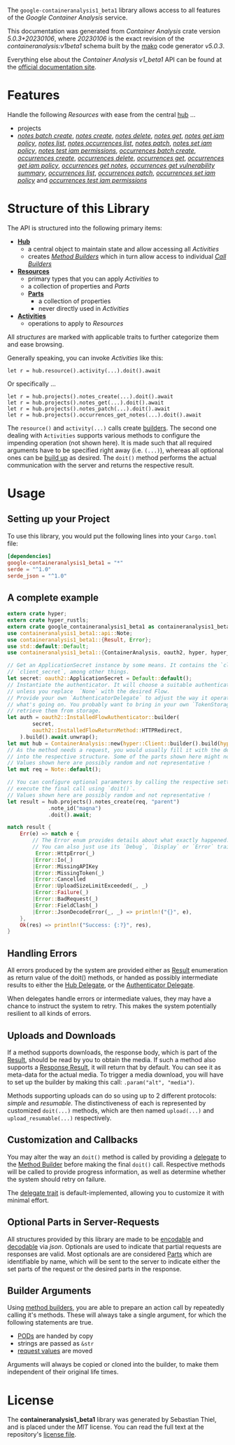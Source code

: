 <!---
DO NOT EDIT !
This file was generated automatically from 'src/generator/templates/api/README.md.mako'
DO NOT EDIT !
-->
The `google-containeranalysis1_beta1` library allows access to all features of the *Google Container Analysis* service.

This documentation was generated from *Container Analysis* crate version *5.0.3+20230106*, where *20230106* is the exact revision of the *containeranalysis:v1beta1* schema built by the [mako](http://www.makotemplates.org/) code generator *v5.0.3*.

Everything else about the *Container Analysis* *v1_beta1* API can be found at the
[official documentation site](https://cloud.google.com/container-analysis/api/reference/rest/).
# Features

Handle the following *Resources* with ease from the central [hub](https://docs.rs/google-containeranalysis1_beta1/5.0.3+20230106/google_containeranalysis1_beta1/ContainerAnalysis) ... 

* projects
 * [*notes batch create*](https://docs.rs/google-containeranalysis1_beta1/5.0.3+20230106/google_containeranalysis1_beta1/api::ProjectNoteBatchCreateCall), [*notes create*](https://docs.rs/google-containeranalysis1_beta1/5.0.3+20230106/google_containeranalysis1_beta1/api::ProjectNoteCreateCall), [*notes delete*](https://docs.rs/google-containeranalysis1_beta1/5.0.3+20230106/google_containeranalysis1_beta1/api::ProjectNoteDeleteCall), [*notes get*](https://docs.rs/google-containeranalysis1_beta1/5.0.3+20230106/google_containeranalysis1_beta1/api::ProjectNoteGetCall), [*notes get iam policy*](https://docs.rs/google-containeranalysis1_beta1/5.0.3+20230106/google_containeranalysis1_beta1/api::ProjectNoteGetIamPolicyCall), [*notes list*](https://docs.rs/google-containeranalysis1_beta1/5.0.3+20230106/google_containeranalysis1_beta1/api::ProjectNoteListCall), [*notes occurrences list*](https://docs.rs/google-containeranalysis1_beta1/5.0.3+20230106/google_containeranalysis1_beta1/api::ProjectNoteOccurrenceListCall), [*notes patch*](https://docs.rs/google-containeranalysis1_beta1/5.0.3+20230106/google_containeranalysis1_beta1/api::ProjectNotePatchCall), [*notes set iam policy*](https://docs.rs/google-containeranalysis1_beta1/5.0.3+20230106/google_containeranalysis1_beta1/api::ProjectNoteSetIamPolicyCall), [*notes test iam permissions*](https://docs.rs/google-containeranalysis1_beta1/5.0.3+20230106/google_containeranalysis1_beta1/api::ProjectNoteTestIamPermissionCall), [*occurrences batch create*](https://docs.rs/google-containeranalysis1_beta1/5.0.3+20230106/google_containeranalysis1_beta1/api::ProjectOccurrenceBatchCreateCall), [*occurrences create*](https://docs.rs/google-containeranalysis1_beta1/5.0.3+20230106/google_containeranalysis1_beta1/api::ProjectOccurrenceCreateCall), [*occurrences delete*](https://docs.rs/google-containeranalysis1_beta1/5.0.3+20230106/google_containeranalysis1_beta1/api::ProjectOccurrenceDeleteCall), [*occurrences get*](https://docs.rs/google-containeranalysis1_beta1/5.0.3+20230106/google_containeranalysis1_beta1/api::ProjectOccurrenceGetCall), [*occurrences get iam policy*](https://docs.rs/google-containeranalysis1_beta1/5.0.3+20230106/google_containeranalysis1_beta1/api::ProjectOccurrenceGetIamPolicyCall), [*occurrences get notes*](https://docs.rs/google-containeranalysis1_beta1/5.0.3+20230106/google_containeranalysis1_beta1/api::ProjectOccurrenceGetNoteCall), [*occurrences get vulnerability summary*](https://docs.rs/google-containeranalysis1_beta1/5.0.3+20230106/google_containeranalysis1_beta1/api::ProjectOccurrenceGetVulnerabilitySummaryCall), [*occurrences list*](https://docs.rs/google-containeranalysis1_beta1/5.0.3+20230106/google_containeranalysis1_beta1/api::ProjectOccurrenceListCall), [*occurrences patch*](https://docs.rs/google-containeranalysis1_beta1/5.0.3+20230106/google_containeranalysis1_beta1/api::ProjectOccurrencePatchCall), [*occurrences set iam policy*](https://docs.rs/google-containeranalysis1_beta1/5.0.3+20230106/google_containeranalysis1_beta1/api::ProjectOccurrenceSetIamPolicyCall) and [*occurrences test iam permissions*](https://docs.rs/google-containeranalysis1_beta1/5.0.3+20230106/google_containeranalysis1_beta1/api::ProjectOccurrenceTestIamPermissionCall)




# Structure of this Library

The API is structured into the following primary items:

* **[Hub](https://docs.rs/google-containeranalysis1_beta1/5.0.3+20230106/google_containeranalysis1_beta1/ContainerAnalysis)**
    * a central object to maintain state and allow accessing all *Activities*
    * creates [*Method Builders*](https://docs.rs/google-containeranalysis1_beta1/5.0.3+20230106/google_containeranalysis1_beta1/client::MethodsBuilder) which in turn
      allow access to individual [*Call Builders*](https://docs.rs/google-containeranalysis1_beta1/5.0.3+20230106/google_containeranalysis1_beta1/client::CallBuilder)
* **[Resources](https://docs.rs/google-containeranalysis1_beta1/5.0.3+20230106/google_containeranalysis1_beta1/client::Resource)**
    * primary types that you can apply *Activities* to
    * a collection of properties and *Parts*
    * **[Parts](https://docs.rs/google-containeranalysis1_beta1/5.0.3+20230106/google_containeranalysis1_beta1/client::Part)**
        * a collection of properties
        * never directly used in *Activities*
* **[Activities](https://docs.rs/google-containeranalysis1_beta1/5.0.3+20230106/google_containeranalysis1_beta1/client::CallBuilder)**
    * operations to apply to *Resources*

All *structures* are marked with applicable traits to further categorize them and ease browsing.

Generally speaking, you can invoke *Activities* like this:

```Rust,ignore
let r = hub.resource().activity(...).doit().await
```

Or specifically ...

```ignore
let r = hub.projects().notes_create(...).doit().await
let r = hub.projects().notes_get(...).doit().await
let r = hub.projects().notes_patch(...).doit().await
let r = hub.projects().occurrences_get_notes(...).doit().await
```

The `resource()` and `activity(...)` calls create [builders][builder-pattern]. The second one dealing with `Activities` 
supports various methods to configure the impending operation (not shown here). It is made such that all required arguments have to be 
specified right away (i.e. `(...)`), whereas all optional ones can be [build up][builder-pattern] as desired.
The `doit()` method performs the actual communication with the server and returns the respective result.

# Usage

## Setting up your Project

To use this library, you would put the following lines into your `Cargo.toml` file:

```toml
[dependencies]
google-containeranalysis1_beta1 = "*"
serde = "^1.0"
serde_json = "^1.0"
```

## A complete example

```Rust
extern crate hyper;
extern crate hyper_rustls;
extern crate google_containeranalysis1_beta1 as containeranalysis1_beta1;
use containeranalysis1_beta1::api::Note;
use containeranalysis1_beta1::{Result, Error};
use std::default::Default;
use containeranalysis1_beta1::{ContainerAnalysis, oauth2, hyper, hyper_rustls, chrono, FieldMask};

// Get an ApplicationSecret instance by some means. It contains the `client_id` and 
// `client_secret`, among other things.
let secret: oauth2::ApplicationSecret = Default::default();
// Instantiate the authenticator. It will choose a suitable authentication flow for you, 
// unless you replace  `None` with the desired Flow.
// Provide your own `AuthenticatorDelegate` to adjust the way it operates and get feedback about 
// what's going on. You probably want to bring in your own `TokenStorage` to persist tokens and
// retrieve them from storage.
let auth = oauth2::InstalledFlowAuthenticator::builder(
        secret,
        oauth2::InstalledFlowReturnMethod::HTTPRedirect,
    ).build().await.unwrap();
let mut hub = ContainerAnalysis::new(hyper::Client::builder().build(hyper_rustls::HttpsConnectorBuilder::new().with_native_roots().https_or_http().enable_http1().build()), auth);
// As the method needs a request, you would usually fill it with the desired information
// into the respective structure. Some of the parts shown here might not be applicable !
// Values shown here are possibly random and not representative !
let mut req = Note::default();

// You can configure optional parameters by calling the respective setters at will, and
// execute the final call using `doit()`.
// Values shown here are possibly random and not representative !
let result = hub.projects().notes_create(req, "parent")
             .note_id("magna")
             .doit().await;

match result {
    Err(e) => match e {
        // The Error enum provides details about what exactly happened.
        // You can also just use its `Debug`, `Display` or `Error` traits
         Error::HttpError(_)
        |Error::Io(_)
        |Error::MissingAPIKey
        |Error::MissingToken(_)
        |Error::Cancelled
        |Error::UploadSizeLimitExceeded(_, _)
        |Error::Failure(_)
        |Error::BadRequest(_)
        |Error::FieldClash(_)
        |Error::JsonDecodeError(_, _) => println!("{}", e),
    },
    Ok(res) => println!("Success: {:?}", res),
}

```
## Handling Errors

All errors produced by the system are provided either as [Result](https://docs.rs/google-containeranalysis1_beta1/5.0.3+20230106/google_containeranalysis1_beta1/client::Result) enumeration as return value of
the doit() methods, or handed as possibly intermediate results to either the 
[Hub Delegate](https://docs.rs/google-containeranalysis1_beta1/5.0.3+20230106/google_containeranalysis1_beta1/client::Delegate), or the [Authenticator Delegate](https://docs.rs/yup-oauth2/*/yup_oauth2/trait.AuthenticatorDelegate.html).

When delegates handle errors or intermediate values, they may have a chance to instruct the system to retry. This 
makes the system potentially resilient to all kinds of errors.

## Uploads and Downloads
If a method supports downloads, the response body, which is part of the [Result](https://docs.rs/google-containeranalysis1_beta1/5.0.3+20230106/google_containeranalysis1_beta1/client::Result), should be
read by you to obtain the media.
If such a method also supports a [Response Result](https://docs.rs/google-containeranalysis1_beta1/5.0.3+20230106/google_containeranalysis1_beta1/client::ResponseResult), it will return that by default.
You can see it as meta-data for the actual media. To trigger a media download, you will have to set up the builder by making
this call: `.param("alt", "media")`.

Methods supporting uploads can do so using up to 2 different protocols: 
*simple* and *resumable*. The distinctiveness of each is represented by customized 
`doit(...)` methods, which are then named `upload(...)` and `upload_resumable(...)` respectively.

## Customization and Callbacks

You may alter the way an `doit()` method is called by providing a [delegate](https://docs.rs/google-containeranalysis1_beta1/5.0.3+20230106/google_containeranalysis1_beta1/client::Delegate) to the 
[Method Builder](https://docs.rs/google-containeranalysis1_beta1/5.0.3+20230106/google_containeranalysis1_beta1/client::CallBuilder) before making the final `doit()` call. 
Respective methods will be called to provide progress information, as well as determine whether the system should 
retry on failure.

The [delegate trait](https://docs.rs/google-containeranalysis1_beta1/5.0.3+20230106/google_containeranalysis1_beta1/client::Delegate) is default-implemented, allowing you to customize it with minimal effort.

## Optional Parts in Server-Requests

All structures provided by this library are made to be [encodable](https://docs.rs/google-containeranalysis1_beta1/5.0.3+20230106/google_containeranalysis1_beta1/client::RequestValue) and 
[decodable](https://docs.rs/google-containeranalysis1_beta1/5.0.3+20230106/google_containeranalysis1_beta1/client::ResponseResult) via *json*. Optionals are used to indicate that partial requests are responses 
are valid.
Most optionals are are considered [Parts](https://docs.rs/google-containeranalysis1_beta1/5.0.3+20230106/google_containeranalysis1_beta1/client::Part) which are identifiable by name, which will be sent to 
the server to indicate either the set parts of the request or the desired parts in the response.

## Builder Arguments

Using [method builders](https://docs.rs/google-containeranalysis1_beta1/5.0.3+20230106/google_containeranalysis1_beta1/client::CallBuilder), you are able to prepare an action call by repeatedly calling it's methods.
These will always take a single argument, for which the following statements are true.

* [PODs][wiki-pod] are handed by copy
* strings are passed as `&str`
* [request values](https://docs.rs/google-containeranalysis1_beta1/5.0.3+20230106/google_containeranalysis1_beta1/client::RequestValue) are moved

Arguments will always be copied or cloned into the builder, to make them independent of their original life times.

[wiki-pod]: http://en.wikipedia.org/wiki/Plain_old_data_structure
[builder-pattern]: http://en.wikipedia.org/wiki/Builder_pattern
[google-go-api]: https://github.com/google/google-api-go-client

# License
The **containeranalysis1_beta1** library was generated by Sebastian Thiel, and is placed 
under the *MIT* license.
You can read the full text at the repository's [license file][repo-license].

[repo-license]: https://github.com/Byron/google-apis-rsblob/main/LICENSE.md

